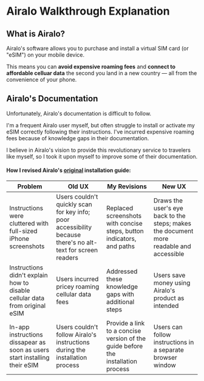 

# Airalo Walkthrough Explanation



## What is Airalo?

Airalo's software allows you to purchase and install a virtual SIM card (or "eSIM") on your mobile device. 

This means you can **avoid expensive roaming fees** and **connect to affordable celluar data** the second you land in a new country — all from the convenience of your phone.



## Airalo's Documentation

Unfortunately, Airalo's documentation is difficult to follow. 

I'm a frequent Airalo user myself, but often struggle to install or activate my eSIM correctly following their instructions. I've incurred expensive roaming fees because of knowledge gaps in their documentation. 

I believe in Airalo's vision to provide this revolutionary service to travelers like myself, so I took it upon myself to improve some of their documentation.



####  How I revised Airalo's [original](https://www.airalo.com/help/getting-started-with-airalo/how-can-i-install-my-esim-via-direct-installation-on-my-ios-device) installation guide:

| **Problem**                                                  | **Old UX**                                                   | **My Revisions**                                             | **New UX**                                                   |
| ------------------------------------------------------------ | ------------------------------------------------------------ | ------------------------------------------------------------ | ------------------------------------------------------------ |
| Instructions were cluttered with full-sized iPhone screenshots | Users couldn't quickly scan for key info; poor accessibility because there's no alt-text for screen readers | Replaced screenshots with concise steps, button indicators, and paths | Draws the user's eye back to the steps; makes the document more readable and accessible |
| Instructions didn't explain how to disable cellular data from original eSIM | Users incurred pricey roaming cellular data fees             | Addressed these knowledge gaps with additional steps         | Users save money using Airalo's product as intended          |
| In-app instructions dissapear as soon as users start installing their eSIM | Users couldn't follow Airalo's instructions during the installation process | Provide a link to a concise version of the guide before the installation process | Users can follow instructions in a separate browser window   |



